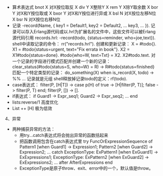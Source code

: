 - 算术表达式
    bnot X 对X按位取反
    X div Y X整除Y
    X rem Y X除Y取余数
    X bor Y 对X和Y按位取或
    X bxor Y 对X和Y按位进行异或
    X bsl N 对X按位左移N位
    X bsr N 对X按位右移N位
 - 记录
    -record(Name, {
                key1 = Default1,
                key2 = Default2,
                ...
                key3,
                ...
                }).
    记录可以存入Erlang源代码或以.hrl为扩展名的文件中，这些文件可以被Erlang源代码引用
    records.hrl:
    -record(todo, {status=reminder, who=joe,text}).
    shell中读取记录的命令：
    rr("records.hrl").
    创建和更新记录：
        X = #todo{}.
        X1 = #todo{status=urgent, text="Fix errata in book"}.
        X2 = X1#todo{status=done}.
        #todo{who=W, text=Txt} = X2.
        X2#todo.text.
    对一个记录的字段进行模式匹配并创建一个新的记录：
        clear_status(#todo{status=S, who=W} = R) ->
            R#todo{status=finished}
    匹配一个特定类型的记录：
        do_something(X) when is_record(X, todo) ->
            %% ...
    记录就是元组
    shell释放掉记录todo的定义：rf(todo).
 - case表达式：
    filter(P, [H|T]) ->
        case p(H) of
            true -> [H|filter(P, T)];
            false -> filter(P, T)
        end;
    filter(P, []) ->
        [].
 - if表达式：
    if
        Guard1 ->
            Expr_seq1;
        Guard2 ->
            Expr_seq2;
        ...
    end
 - lists:reverse/1 高度优化
 - List ++ [H] 极为低效





4、异常
 - 两种捕获异常的方法：
    - 用try...catch表达式将会抛出异常的函数括起来
    - 把函数调用包含在catch表达式里
    try FuncOrExpressionSequence of
        Pattern1 [when Guard1] -> Expression1;
        Pattern2 [when Guard2] -> Expression2;
        ...
    catch
        ExceptionType: ExPattern1 [when ExGuard1] -> ExExpressions1;
        ExceptionType: ExPattern2 [when ExGuard2] -> ExExpressions2;
        ...
    after
        AfterExpressions 
    end
    - ExceptionType是原子throw、exit、error中的一个，默认值是throw。
    